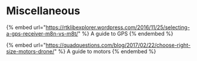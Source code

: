 # Miscellaneous

{% embed url="https://rtklibexplorer.wordpress.com/2016/11/25/selecting-a-gps-receiver-m8n-vs-m8t/" %}
A guide to GPS
{% endembed %}

{% embed url="https://quadquestions.com/blog/2017/02/22/choose-right-size-motors-drone/" %}
A guide to motors
{% endembed %}

